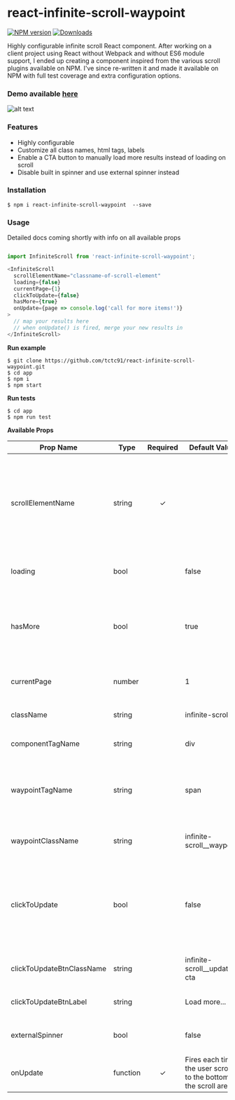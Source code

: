 react-infinite-scroll-waypoint
==============

[![NPM version][npm-image]][npm-url]
[![Downloads][downloads-image]][downloads-url]

Highly configurable infinite scroll React component. After working on a client project using React without Webpack and without ES6 module support, I ended up creating a component inspired from the various scroll plugins available on NPM. I've since re-written it and made it available on NPM with full test coverage and extra configuration options.

### Demo available [here](https://tctc91.github.io/react-infinite-scroll-waypoint/)

![alt text](https://i.imgur.com/bl0GCqC.png "Preview image")


### Features

* Highly configurable
* Customize all class names, html tags, labels 
* Enable a CTA button to manually load more results instead of loading on scroll
* Disable built in spinner and use external spinner instead

### Installation

```
$ npm i react-infinite-scroll-waypoint  --save
```

### Usage

Detailed docs coming shortly with info on all available props

```JavaScript

import InfiniteScroll from 'react-infinite-scroll-waypoint';

<InfiniteScroll
  scrollElementName="classname-of-scroll-element"
  loading={false}
  currentPage={1}
  clickToUpdate={false}
  hasMore={true}
  onUpdate={page => console.log('call for more items!')}
>
  // map your results here
  // when onUpdate() is fired, merge your new results in
</InfiniteScroll>
```

**Run example**

```
$ git clone https://github.com/tctc91/react-infinite-scroll-waypoint.git
$ cd app
$ npm i
$ npm start
```

**Run tests**

```
$ cd app
$ npm run test
```

**Available Props**

| Prop Name | Type | Required | Default Value | Description
|-----------|-----------|:-----------:|-----------|-----------|
| scrollElementName | string |✓|| The class name of the element in which contains the srollable content. E.g. the element which should have a scrollbar |
| loading  | bool || false | Indicates that new content is fetching |
| hasMore  | bool || true | Prevents the onUpdate callback from firing when no more content is available |
| currentPage  | number || 1 | Incremented on each onUpdate callback |
| className  | string || infinite-scroll | Class name of the scroll element |
| componentTagName  | string || div | HTML tag for the scroll element |
| waypointTagName  | string || span | HTML tag for the invisible waypoint used for scroll detection |
| waypointClassName  | string || infinite-scroll__waypoint | Class name of the invisible waypoint |
| clickToUpdate | bool || false | Adds a button forcing users to click to load more content. Disables scrolling functionality |
| clickToUpdateBtnClassName  | string || infinite-scroll__update-cta | Class name of the update CTA button |
| clickToUpdateBtnLabel  | string || Load more... | Text to appear on the button |
| externalSpinner | bool || false | Enable this to disable the built in spinner
| onUpdate  | function | ✓ | Fires each time the user scrolls to the bottom of the scroll area |


[npm-image]: https://img.shields.io/npm/v/react-infinite-scroll-waypoint.svg?style=flat-square
[npm-url]: https://npmjs.org/package/react-infinite-scroll-waypoint
[downloads-image]: http://img.shields.io/npm/dm/react-infinite-scroll-waypoint.svg?style=flat-square
[downloads-url]: https://npmjs.org/package/react-infinite-scroll-waypoint
